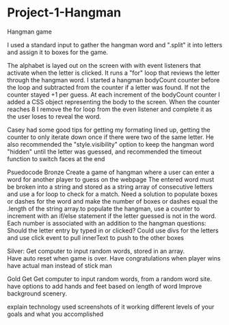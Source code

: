 # Project-1-Hangman
Hangman game

I used a standard input to gather the hangman word and ".split" it into letters and assign it to boxes for the game.

The alphabet is layed out on the screen with with event listeners that activate when the letter is clicked.  It runs a "for" loop that reviews the letter through the hangman word.  I started a hangman bodyCount counter before the loop and subtracted from the counter if a letter was found.  If not the counter stayed +1 per guess.  At each increment of the bodyCount counter I added a CSS object representing the body to the screen.  When the counter reaches 8 I remove the for loop from the even listener and complete it as the user loses to reveal the word.

Casey had some good tips for getting my formating lined up, getting the counter to only iterate down once if there were two of the same letter.  He also recommended the "style.visibility" option to keep the hangman word "hidden" until the letter was guessed, and recommended the timeout function to switch faces at the end

Psuedocode
Bronze
Create a game of hangman where a user can enter a word for another player to guess on the webpage
The entered word must be broken into a string and stored as a string array of consecutive letters and use a for loop to check for a match.
Need a solution to populate boxes or dashes for the word and make the number of boxes or dashes equal the .length of the string array.to populate the hangman, use a counter to increment with an if/else statement if the letter guessed is not in the word.  Each number is associated with an addition to the hangman
questions:
Should the letter entry by typed in or clicked?  Could use divs for the letters and use click event to pull innerText to push to the other boxes

Silver:
Get computer to input random words, stored in an array.  
Have auto reset when game is over.
Have congratulations when player wins
have actual man instead of stick man

Gold
Get Get computer to input random words, from a random word site.
have options to add hands and feet based on length of word
Improve background scenery.


explain technology used
screenshots of it working
different levels of your goals and what you accomplished